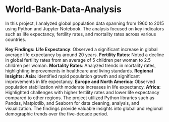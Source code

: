 # World-Bank-Data-Analysis
In this project, I analyzed global population data spanning from 1960 to 2015 using Python and Jupyter Notebook. The analysis focused on key indicators such as life expectancy, fertility rates, and mortality rates across various countries.

**Key Findings:**
**Life Expectancy**: Observed a significant increase in global average life expectancy by around 20 years.
**Fertility Rates**: Noted a decline in global fertility rates from an average of 5 children per woman to 2.5 children per woman.
**Mortality Rates**: Analyzed trends in mortality rates, highlighting improvements in healthcare and living standards.
**Regional Insights:**
**Asia:** Identified rapid population growth and significant improvements in life expectancy.
**Europe and North America:** Observed population stabilization with moderate increases in life expectancy.
**Africa:** Highlighted challenges with higher fertility rates and lower life expectancy compared to other regions.
The project utilized Python libraries such as Pandas, Matplotlib, and Seaborn for data cleaning, analysis, and visualization. The findings provide valuable insights into global and regional demographic trends over the five-decade period.
